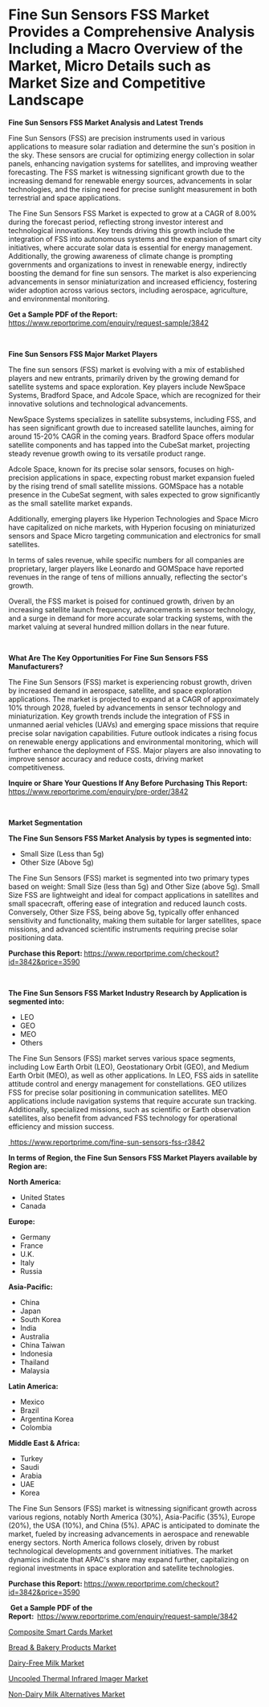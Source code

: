 <p><h1>Fine Sun Sensors FSS Market Provides a Comprehensive Analysis Including a Macro Overview of the Market, Micro Details such as Market Size and Competitive Landscape</h1></p><p><strong>Fine Sun Sensors FSS Market Analysis and Latest Trends</strong></p>
<p><p>Fine Sun Sensors (FSS) are precision instruments used in various applications to measure solar radiation and determine the sun's position in the sky. These sensors are crucial for optimizing energy collection in solar panels, enhancing navigation systems for satellites, and improving weather forecasting. The FSS market is witnessing significant growth due to the increasing demand for renewable energy sources, advancements in solar technologies, and the rising need for precise sunlight measurement in both terrestrial and space applications.</p><p>The Fine Sun Sensors FSS Market is expected to grow at a CAGR of 8.00% during the forecast period, reflecting strong investor interest and technological innovations. Key trends driving this growth include the integration of FSS into autonomous systems and the expansion of smart city initiatives, where accurate solar data is essential for energy management. Additionally, the growing awareness of climate change is prompting governments and organizations to invest in renewable energy, indirectly boosting the demand for fine sun sensors. The market is also experiencing advancements in sensor miniaturization and increased efficiency, fostering wider adoption across various sectors, including aerospace, agriculture, and environmental monitoring.</p></p>
<p><strong>Get a Sample PDF of the Report:&nbsp;</strong> <a href="https://www.reportprime.com/enquiry/request-sample/3842?utm_campaign=10&utm_medium=2&utm_source=Github&utm_content=ia&utm_term=10102024&utm_id=fine-sun-sensors-fss">https://www.reportprime.com/enquiry/request-sample/3842</a></p>
<p>&nbsp;</p>
<p><strong>Fine Sun Sensors FSS Major Market Players</strong></p>
<p><p>The fine sun sensors (FSS) market is evolving with a mix of established players and new entrants, primarily driven by the growing demand for satellite systems and space exploration. Key players include NewSpace Systems, Bradford Space, and Adcole Space, which are recognized for their innovative solutions and technological advancements.</p><p>NewSpace Systems specializes in satellite subsystems, including FSS, and has seen significant growth due to increased satellite launches, aiming for around 15-20% CAGR in the coming years. Bradford Space offers modular satellite components and has tapped into the CubeSat market, projecting steady revenue growth owing to its versatile product range.</p><p>Adcole Space, known for its precise solar sensors, focuses on high-precision applications in space, expecting robust market expansion fueled by the rising trend of small satellite missions. GOMSpace has a notable presence in the CubeSat segment, with sales expected to grow significantly as the small satellite market expands.</p><p>Additionally, emerging players like Hyperion Technologies and Space Micro have capitalized on niche markets, with Hyperion focusing on miniaturized sensors and Space Micro targeting communication and electronics for small satellites. </p><p>In terms of sales revenue, while specific numbers for all companies are proprietary, larger players like Leonardo and GOMSpace have reported revenues in the range of tens of millions annually, reflecting the sector's growth. </p><p>Overall, the FSS market is poised for continued growth, driven by an increasing satellite launch frequency, advancements in sensor technology, and a surge in demand for more accurate solar tracking systems, with the market valuing at several hundred million dollars in the near future.</p></p>
<p>&nbsp;</p>
<p><strong>What Are The Key Opportunities For Fine Sun Sensors FSS Manufacturers?</strong></p>
<p><p>The Fine Sun Sensors (FSS) market is experiencing robust growth, driven by increased demand in aerospace, satellite, and space exploration applications. The market is projected to expand at a CAGR of approximately 10% through 2028, fueled by advancements in sensor technology and miniaturization. Key growth trends include the integration of FSS in unmanned aerial vehicles (UAVs) and emerging space missions that require precise solar navigation capabilities. Future outlook indicates a rising focus on renewable energy applications and environmental monitoring, which will further enhance the deployment of FSS. Major players are also innovating to improve sensor accuracy and reduce costs, driving market competitiveness.</p></p>
<p><strong>Inquire or Share Your Questions If Any Before Purchasing This Report:</strong> <a href="https://www.reportprime.com/enquiry/pre-order/3842?utm_campaign=10&utm_medium=2&utm_source=Github&utm_content=ia&utm_term=10102024&utm_id=fine-sun-sensors-fss">https://www.reportprime.com/enquiry/pre-order/3842</a></p>
<p>&nbsp;</p>
<p><strong>Market Segmentation</strong></p>
<p><strong>The Fine Sun Sensors FSS Market Analysis by types is segmented into:</strong></p>
<p><ul><li>Small Size (Less than 5g)</li><li>Other Size (Above 5g)</li></ul></p>
<p><p>The Fine Sun Sensors (FSS) market is segmented into two primary types based on weight: Small Size (less than 5g) and Other Size (above 5g). Small Size FSS are lightweight and ideal for compact applications in satellites and small spacecraft, offering ease of integration and reduced launch costs. Conversely, Other Size FSS, being above 5g, typically offer enhanced sensitivity and functionality, making them suitable for larger satellites, space missions, and advanced scientific instruments requiring precise solar positioning data.</p></p>
<p><strong>Purchase this Report:&nbsp;</strong><a href="https://www.reportprime.com/checkout?id=3842&price=3590&utm_campaign=10&utm_medium=2&utm_source=Github&utm_content=ia&utm_term=10102024&utm_id=fine-sun-sensors-fss">https://www.reportprime.com/checkout?id=3842&price=3590</a></p>
<p>&nbsp;</p>
<p><strong>The Fine Sun Sensors FSS Market Industry Research by Application is segmented into:</strong></p>
<p><ul><li>LEO</li><li>GEO</li><li>MEO</li><li>Others</li></ul></p>
<p><p>The Fine Sun Sensors (FSS) market serves various space segments, including Low Earth Orbit (LEO), Geostationary Orbit (GEO), and Medium Earth Orbit (MEO), as well as other applications. In LEO, FSS aids in satellite attitude control and energy management for constellations. GEO utilizes FSS for precise solar positioning in communication satellites. MEO applications include navigation systems that require accurate sun tracking. Additionally, specialized missions, such as scientific or Earth observation satellites, also benefit from advanced FSS technology for operational efficiency and mission success.</p></p>
<p><a href="https://www.reportprime.com/fine-sun-sensors-fss-r3842?utm_campaign=10&utm_medium=2&utm_source=Github&utm_content=ia&utm_term=10102024&utm_id=fine-sun-sensors-fss">&nbsp;https://www.reportprime.com/fine-sun-sensors-fss-r3842</a></p>
<p><strong>In terms of Region, the Fine Sun Sensors FSS Market Players available by Region are:</strong></p>
<p>
    <p> <strong> North America: </strong>
        <ul>
            <li>United States</li>
            <li>Canada</li>
        </ul>
        </p> 
    <p> <strong> Europe: </strong>
        <ul>
            <li>Germany</li>
            <li>France</li>
            <li>U.K.</li>
            <li>Italy</li>
            <li>Russia</li>
        </ul>
        </p> 
    <p> <strong> Asia-Pacific: </strong>
        <ul>
            <li>China</li>
            <li>Japan</li>
            <li>South Korea</li>
            <li>India</li>
            <li>Australia</li>
            <li>China Taiwan</li>
            <li>Indonesia</li>
            <li>Thailand</li>
            <li>Malaysia</li>
        </ul>
        </p> 
    <p> <strong> Latin America: </strong>
        <ul>
            <li>Mexico</li>
            <li>Brazil</li>
            <li>Argentina Korea</li>
            <li>Colombia</li>
        </ul>
        </p> 
    <p> <strong> Middle East & Africa: </strong>
        <ul>
            <li>Turkey</li>
            <li>Saudi</li>
            <li>Arabia</li>
            <li>UAE</li>
            <li>Korea</li>
        </ul>
    </p>
    </p>
<p><p>The Fine Sun Sensors (FSS) market is witnessing significant growth across various regions, notably North America (30%), Asia-Pacific (35%), Europe (20%), the USA (10%), and China (5%). APAC is anticipated to dominate the market, fueled by increasing advancements in aerospace and renewable energy sectors. North America follows closely, driven by robust technological developments and government initiatives. The market dynamics indicate that APAC's share may expand further, capitalizing on regional investments in space exploration and satellite technologies.</p></p>
<p><strong>Purchase this Report: </strong><a href="https://www.reportprime.com/checkout?id=3842&price=3590&utm_campaign=10&utm_medium=2&utm_source=Github&utm_content=ia&utm_term=10102024&utm_id=fine-sun-sensors-fss">https://www.reportprime.com/checkout?id=3842&price=3590</a></p>
<p>&nbsp;<strong>Get a Sample PDF of the Report:&nbsp;&nbsp;</strong><a href="https://www.reportprime.com/enquiry/request-sample/3842?utm_campaign=10&utm_medium=2&utm_source=Github&utm_content=ia&utm_term=10102024&utm_id=fine-sun-sensors-fss">https://www.reportprime.com/enquiry/request-sample/3842</a></p>
<p><strong></strong></p>
<p><p><a href="https://www.linkedin.com/pulse/global-composite-smart-cards-market-status-2024-2031-forecast-gh9ce?utm_campaign=10&utm_medium=2&utm_source=Github&utm_content=ia&utm_term=10102024&utm_id=fine-sun-sensors-fss">Composite Smart Cards Market</a></p><p><a href="https://www.linkedin.com/pulse/bread-bakery-products-market-global-insights-sales-trends-sfz3e?utm_campaign=10&utm_medium=2&utm_source=Github&utm_content=ia&utm_term=10102024&utm_id=fine-sun-sensors-fss">Bread & Bakery Products Market</a></p><p><a href="https://issuu.com/reportprime-2/docs/dairy-free-milk-market-size-2030.pp_5c19c6d7262eb5?utm_campaign=10&utm_medium=2&utm_source=Github&utm_content=ia&utm_term=10102024&utm_id=fine-sun-sensors-fss">Dairy-Free Milk Market</a></p><p><a href="https://github.com/mahnoor2003/Market-Research-Report-List-6/blob/main/uncooled-thermal-infrared-imager-market.md?utm_campaign=10&utm_medium=2&utm_source=Github&utm_content=ia&utm_term=10102024&utm_id=fine-sun-sensors-fss">Uncooled Thermal Infrared Imager Market</a></p><p><a href="https://issuu.com/reportprime-2/docs/non-dairy-milk-alternatives-market-_6c04f160d22e5e?utm_campaign=10&utm_medium=2&utm_source=Github&utm_content=ia&utm_term=10102024&utm_id=fine-sun-sensors-fss">Non-Dairy Milk Alternatives Market</a></p></p>